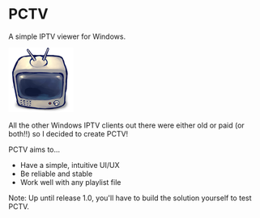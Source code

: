 # PCTV
A simple IPTV viewer for Windows.

![Icon from the UltraBUUF pack by Manhattan](resources/icon-128.png)

All the other Windows IPTV clients out there were either old or paid (or both!!) so I decided to create PCTV!

PCTV aims to...
- Have a simple, intuitive UI/UX
- Be reliable and stable
- Work well with any playlist file

Note: Up until release 1.0, you'll have to build the solution yourself to test PCTV.
